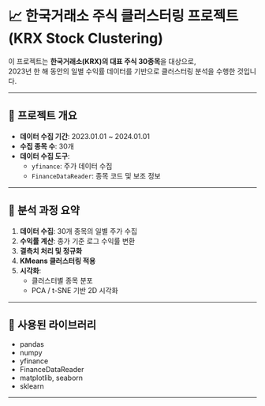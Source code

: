# 📈 한국거래소 주식 클러스터링 프로젝트 (KRX Stock Clustering)

이 프로젝트는 **한국거래소(KRX)의 대표 주식 30종목**을 대상으로,  
2023년 한 해 동안의 일별 수익률 데이터를 기반으로 클러스터링 분석을 수행한 것입니다.

---

## 📌 프로젝트 개요

- **데이터 수집 기간**: 2023.01.01 ~ 2024.01.01
- **수집 종목 수**: 30개
- **데이터 수집 도구**:
  - `yfinance`: 주가 데이터 수집
  - `FinanceDataReader`: 종목 코드 및 보조 정보

---

## 🧪 분석 과정 요약

1. **데이터 수집**: 30개 종목의 일별 주가 수집
2. **수익률 계산**: 종가 기준 로그 수익률 변환
3. **결측치 처리 및 정규화**
4. **KMeans 클러스터링 적용**
5. **시각화**:
   - 클러스터별 종목 분포
   - PCA / t-SNE 기반 2D 시각화

---

## 🔧 사용된 라이브러리

- pandas
- numpy
- yfinance
- FinanceDataReader
- matplotlib, seaborn
- sklearn

---
